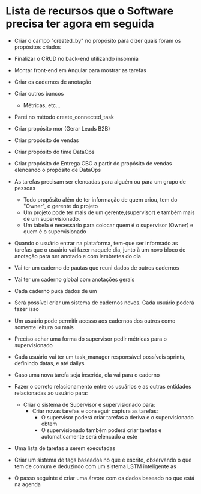 # Lista de recursos que o Software precisa ter agora em seguida

- Criar o campo "created_by" no propósito para dizer quais foram os propósitos criados
- Finalizar o CRUD no back-end utilizando insomnia
- Montar front-end em Angular para mostrar as tarefas
- Criar os cadernos de anotação
- Criar outros bancos
  - Métricas, etc...



- Parei no método create_connected_task
- Criar propósito mor (Gerar Leads B2B)
- Criar propósito de vendas
- Criar propósito do time DataOps
- Criar propósito de Entrega CBO a partir do propósito de vendas elencando o propósito de DataOps

- As tarefas precisam ser elencadas para alguém ou para um grupo de pessoas
  - Todo propósito além de ter informação de quem criou, tem do "Owner", o gerente do projeto
  - Um projeto pode ter mais de um gerente,(supervisor) e também mais de um supervisionado.
  - Um tabela é necessário para colocar quem é o supervisor (Owner) e quem é o supervisionado


- Quando o usuário entrar na plataforma, tem-que ser informado as tarefas que o usuário vai fazer naquele dia, junto à um novo bloco de anotação para ser anotado e com lembretes do dia
- Vai ter um caderno de pautas que reuni dados de outros cadernos 
- Vai ter um caderno global com anotações gerais 
- Cada caderno puxa dados de um
- Será possível criar um sistema de cadernos novos. Cada usuário poderá fazer isso
- Um usuário pode permitir acesso aos cadernos dos outros como somente leitura ou mais
  

- Preciso achar uma forma do supervisor pedir métricas para o supervisionado
- Cada usuário vai ter um task_manager responsável possíveis sprints, definindo datas, e até dailys
- Caso uma nova tarefa seja inserida, ela vai para o caderno 


- Fazer o correto relacionamento entre os usuários e as outras entidades relacionadas ao usuário para:
  - Criar o sistema de Supervisor e supervisionado para:
    - Criar novas tarefas e conseguir captura as tarefas:
      - O supervisor poderá criar tarefas a deriva e o supervisionado obtem
      - O supervisionado também poderá criar tarefas e automaticamente será elencado a este
- Uma lista de tarefas a serem executadas
- Criar um sistema de tags baseados no que é escrito, observando o que tem de comum e deduzindo com um sistema LSTM inteligente as 

- O passo seguinte é criar uma árvore com os dados baseado no que está na agenda